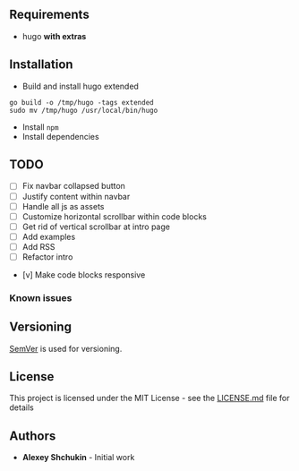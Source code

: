 ## Requirements
- hugo **with extras**

## Installation

- Build and install hugo extended
```
go build -o /tmp/hugo -tags extended
sudo mv /tmp/hugo /usr/local/bin/hugo
```

- Install `npm`
- Install dependencies

## TODO
- [ ] Fix navbar collapsed button
- [ ] Justify content within navbar
- [ ] Handle all js as assets
- [ ] Customize horizontal scrollbar within code blocks
- [ ] Get rid of vertical scrollbar at intro page
- [ ] Add examples
- [ ] Add RSS
- [ ] Refactor intro
- [v] Make code blocks responsive

### Known issues


## Versioning

[SemVer](http://semver.org/) is used for versioning.


## License

This project is licensed under the MIT License - see the [LICENSE.md](LICENSE.md) file for details


## Authors

* **Alexey Shchukin** - Initial work
